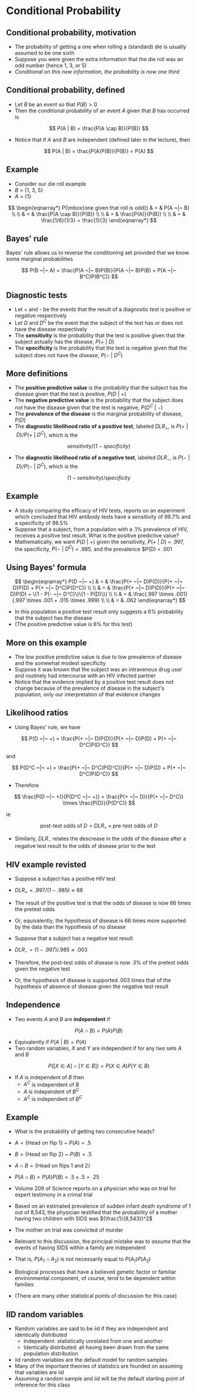 # Conditional Probability

## Conditional probability, motivation

- The probability of getting a one when rolling a (standard) die is usually assumed to be one sixth
- Suppose you were given the extra information that the die roll was an odd number (hence 1, 3, or 5)
- _Conditional on this new information, the probability is now one third_

## Conditional probability, defined

- Let $B$ be an event so that $P(B) > 0$
- Then the conditional probability of an event $A$ given that $B$ has occurred is

$$
P(A | B) = \frac{P(A \cap B)}{P(B)}
$$

- Notice that if $A$ and $B$ are independent (defined later in the lecture), then

$$
P(A | B) = \frac{P(A)P(B)}{P(B)} = P(A)
$$

## Example

- Consider our die roll example
- $B$ = {1, 3, 5}
- $A$ = {1}

$$
\begin{eqnarray*}
P(\mbox{one given that roll is odd}) & = & P(A ~|~ B) \\ \\
    & = & \frac{P(A \cap B)}{P(B)} \\ \\
    & = & \frac{P(A)}{P(B)} \\ \\
    & = & \frac{1/6}{1/3} = \frac{1}{3}
\end{eqnarray*}
$$

## Bayes' rule

Bayes' rule allows us to reverse the conditioning set provided that we know some marginal probabilities

$$
P(B ~|~ A) = \frac{P(A ~|~ B)P(B)}{P(A ~|~ B)P(B) + P(A ~|~ B^C)P(B^C)}
$$

## Diagnostic tests

- Let + and - be the events that the result of a diagnostic test is positive or negative respectively
- Let $D$ and $D^C$ be the event that the subject of the test has or does not have the disease respectively
- The **sensitivity** is the probability that the test is positive given that the subject actually has the disease, $P(+ ~|~ D)$
- The **specificity** is the probability that the test is negative given that the subject does not have the disease, $P(- ~|~ D^C)$

## More definitions

- The **positive predictive value** is the probability that the subject has the disease given that the test is positive, $P(D ~|~ +)$
- The **negative predictive value** is the probability that the subject does not have the disease given that the test is negative, $P(D^C ~|~ -)$
- The **prevalence of the disease** is the marginal probability of disease, $P(D)$
- The **diagnostic likelihood ratio of a positive test**, labeled $DLR_+$, is $P(+ ~|~ D)/P(+ ~|~ D^C)$, which is the

$$
sensitivity/(1 - specificity)
$$

- The **diagnostic likelihood ratio of a negative test**, labeled $DLR_-$, is $P(- ~|~ D)/P(- ~|~ D^C)$, which is the

$$
(1 - sensitivity)/specificity
$$

## Example
- A study comparing the efficacy of HIV tests, reports on an experiment which concluded that HIV antibody tests have a sensitivity of 99.7% and a specificity of 98.5%
- Suppose that a subject, from a population with a .1% prevalence of HIV, receives a positive test result. What is the positive predictive value?
- Mathematically, we want $P(D ~|~ +)$ given the sensitivity, $P(+ ~|~ D)$ = .997, the specificity, $P(- ~|~ D^C)$ = .985, and the prevalence $P(D) = .001

## Using Bayes' formula

$$
\begin{eqnarray*}
P(D ~|~ +) & = & \frac{P(+ ~|~ D)P(D)}{P(+ ~|~ D)P(D) + P(+ ~|~ D^C)P(D^C)} \\ \\
& = & \frac{P(+ ~|~ D)P(D)}{P(+ ~|~ D)P(D) + \{1 - P(- ~|~ D^C)\}\{1 - P(D)\}} \\ \\
& = & \frac{.997 \times .001}{.997 \times .001 + .015 \times .999} \\ \\
& = & .062
\end{eqnarray*}
$$

- In this population a positive test result only suggests a 6% probability that the subject has the disease
- (The positive predictive value is 6% for this test)

## More on this example

- The low positive predictive value is due to low prevalence of disease and the somewhat modest specificity
- Suppose it was known that the subject was an intravenous drug user and routinely had intercourse with an HIV infected partner
- Notice that the evidence implied by a positive test result does not change because of the prevalence of disease in the subject's population, only our interpretation of that evidence changes

## Likelihood ratios

- Using Bayes' rule, we have

$$
P(D ~|~ +) = \frac{P(+ ~|~ D)P(D)}{P(+ ~|~ D)P(D) + P(+ ~|~ D^C)P(D^C)}
$$

and

$$
P(D^C ~|~ +) = \frac{P(+ ~|~ D^C)P(D^C)}{P(+ ~|~ D)P(D) + P(+ ~|~ D^C)P(D^C)}
$$

- Therefore

$$
\frac{P(D ~|~ +)}{P(D^C ~|~ +)} = \frac{P(+ ~|~ D)}{P(+ ~|~ D^C)} \times \frac{P(D)}{P(D^C)}
$$

ie

$$
\mbox{post-test odds of }D = DLR_+ \times \mbox{pre-test odds of }D
$$

- Similarly, $DLR_-$ relates the descrease in the odds of the disease after a negative test result to the odds of disease prior to the test

## HIV example revisted

- Suppose a subject has a positive HIV test
- $DLR_+ = .997/(1 - .985) \approx 66$
- The result of the positive test is that the odds of disease is now 66 times the pretest odds
- Or, equivalently, the hypothesis of disease is 66 times more supported by the data than the hypothesis of no disease

- Suppose that a subject has a negative test result
- $DLR_- = (1 - .997)/.985 \approx .003$
- Therefore, the post-test odds of disease is now .3% of the pretest odds given the negative test
- Or, the hypothesis of disease is supported .003 times that of the hypothesis of absence of disease given the negative test result

## Independence

- Two events $A$ and $B$ are **independent** if

$$
P(A \cap B) = P(A)P(B)
$$

- Equivalently if $P(A ~|~ B) = P(A)$
- Two random variables, $X$ and $Y$ are independent if for any two sets $A$ and $B$

$$
P([X \in A] \cap [Y \in B]) = P(X \in A)P(Y \in B)
$$

- If $A$ is independent of $B$ then
    - $A^C$ is independent of $B$
    - $A$ is independent of $B^C$
    - $A^C$ is independent of $B^C$
    
## Example

- What is the probability of getting two consecutive heads?
- $A = \{\mbox{Head on flip 1}\}$ ~ $P(A) = .5$
- $B = \{\mbox{Head on flip 2}\}$ ~ $P(B) = .5$
- $A \cap B = \{\mbox{Head on flips 1 and 2}\}$
- $P(A \cap B) = P(A)P(B) = .5 \times .5 = .25$

- Volume 209 of Science reports on a physician who was on trial for expert testimony in a crimal trial
- Based on an estimated prevalence of sudden infant death syndrome of 1 out of 8,543, the physician testified that the probability of a mother having two children with SIDS was $(\frac{1}{8,543})^2$
- The mother on trial was convicted of murder
- Relevant to this discussion, the principal mistake was to _assume_ that the events of having SIDS within a family are independent
- That is, $P(A_1 \cap A_2)$ is not necessarily equal to $P(A_1)P(A_2)$
- Biological processes that have a believed genetic factor or familiar environmental component, of course, tend to be dependent within families
- (There are many other statistical points of discussion for this case)

## IID random variables
- Random variables are said to be iid if they are independent and identically distributed
    - Independent: statistically unrelated from one and another
    - Identically distributed: all having been drawn from the same population distribution
- iid random variables are the default model for random samples
- Many of the important theories of statistics are founded on assuming that variables are iid
- Assuming a random sample and iid will be the default starting point of inference for this class
